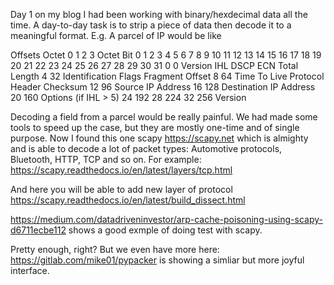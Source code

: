 Day 1 on my blog
I had been working with binary/hexdecimal data all the time. A day-to-day task is to strip a piece of data then decode it to a meaningful format. E.g. A parcel of IP would be like

Offsets Octet 0 1 2 3 Octet Bit 0 1 2 3 4 5 6 7 8 9 10 11 12 13 14 15 16 17 18 19 20 21 22 23 24 25 26 27 28 29 30 31 0 0 Version IHL DSCP ECN Total Length 4 32 Identification Flags Fragment Offset 8 64 Time To Live Protocol Header Checksum 12 96 Source IP Address 16 128 Destination IP Address 20 160 Options (if IHL > 5) 24 192 28 224 32 256 Version

Decoding a field from a parcel would be really painful. We had made some tools to speed up the case, but they are mostly one-time and of single purpose. Now I found this one scapy https://scapy.net which is almighty and is able to decode a lot of packet types: Automotive protocols, Bluetooth, HTTP, TCP and so on. For example: https://scapy.readthedocs.io/en/latest/layers/tcp.html

And here you will be able to add new layer of protocol https://scapy.readthedocs.io/en/latest/build_dissect.html

https://medium.com/datadriveninvestor/arp-cache-poisoning-using-scapy-d6711ecbe112 shows a good exmple of doing test with scapy.

Pretty enough, right? But we even have more here: https://gitlab.com/mike01/pypacker is showing a simliar but more joyful interface.
